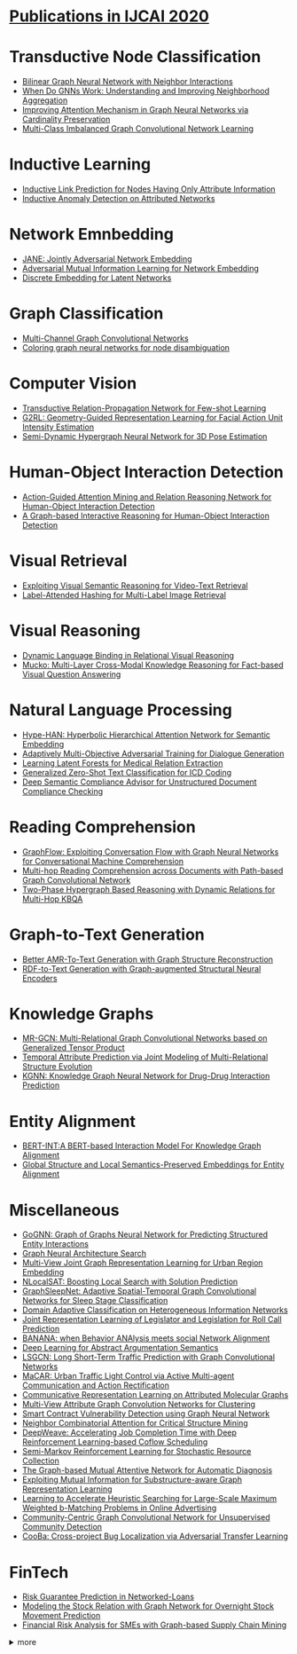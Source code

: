 # [Publications in IJCAI 2020](http://static.ijcai.org/2020-accepted_papers.html)



# Transductive Node Classification
- [Bilinear Graph Neural Network with Neighbor Interactions](https://github.com/naganandy/graph-based-deep-learning-literature/blob/master/conference-publications/folders/publications_ijcai20/bgnn_ijcai20/README.md)
 - [When Do GNNs Work: Understanding and Improving Neighborhood Aggregation](https://github.com/naganandy/graph-based-deep-learning-literature/blob/master/conference-publications/folders/publications_ijcai20/alagnn_ijcai20/README.md)
- [Improving Attention Mechanism in Graph Neural Networks via Cardinality Preservation](https://github.com/naganandy/graph-based-deep-learning-literature/blob/master/conference-publications/folders/publications_ijcai20/gatgc_ijcai20/README.md)
- [Multi-Class Imbalanced Graph Convolutional Network Learning](https://github.com/naganandy/graph-based-deep-learning-literature/blob/master/conference-publications/folders/publications_ijcai20/drgcn_ijcai20/README.md)



# Inductive Learning
- [Inductive Link Prediction for Nodes Having Only Attribute Information](https://github.com/naganandy/graph-based-deep-learning-literature/blob/master/conference-publications/folders/publications_ijcai20/deal_ijcai20/README.md)
- [Inductive Anomaly Detection on Attributed Networks](https://github.com/naganandy/graph-based-deep-learning-literature/blob/master/conference-publications/folders/publications_ijcai20/aegis_ijcai20/README.md)



# Network Emnbedding
- [JANE: Jointly Adversarial Network Embedding](https://github.com/naganandy/graph-based-deep-learning-literature/tree/master/conference-publications/folders/publications_ijcai20/jane_ijcai20)
- [Adversarial Mutual Information Learning for Network Embedding](https://github.com/naganandy/graph-based-deep-learning-literature/blob/master/conference-publications/folders/publications_ijcai20/amil_ijcai20/README.md)
- [Discrete Embedding for Latent Networks](https://github.com/naganandy/graph-based-deep-learning-literature/blob/master/conference-publications/folders/publications_ijcai20/deln_ijcai20/README.md)



# Graph Classification
- [Multi-Channel Graph Convolutional Networks](https://github.com/naganandy/graph-based-deep-learning-literature/blob/master/conference-publications/folders/publications_ijcai20/muchgcn_ijcai20/README.md)
- [Coloring graph neural networks for node disambiguation](https://github.com/naganandy/graph-based-deep-learning-literature/blob/master/conference-publications/folders/publications_ijcai20/clip_ijcai20/README.md)



# Computer Vision
- [Transductive Relation-Propagation Network for Few-shot Learning](https://github.com/naganandy/graph-based-deep-learning-literature/blob/master/conference-publications/folders/publications_ijcai20/trpn_ijcai20/README.md)
- [G2RL: Geometry-Guided Representation Learning for Facial Action Unit Intensity Estimation](https://github.com/naganandy/graph-based-deep-learning-literature/blob/master/conference-publications/folders/publications_ijcai20/g2rl_ijcai20/README.md)
- [Semi-Dynamic Hypergraph Neural Network for 3D Pose Estimation](https://github.com/naganandy/graph-based-deep-learning-literature/blob/master/conference-publications/folders/publications_ijcai20/sdhnn_ijcai20/README.md)



# Human-Object Interaction Detection
- [Action-Guided Attention Mining and Relation Reasoning Network for Human-Object Interaction Detection](https://github.com/naganandy/graph-based-deep-learning-literature/blob/master/conference-publications/folders/publications_ijcai20/agrr_ijcai20/README.md)
- [A Graph-based Interactive Reasoning for Human-Object Interaction Detection](https://github.com/naganandy/graph-based-deep-learning-literature/blob/master/conference-publications/folders/publications_ijcai20/ingraphnet_ijcai20/README.md)



# Visual Retrieval
- [Exploiting Visual Semantic Reasoning for Video-Text Retrieval](https://github.com/naganandy/graph-based-deep-learning-literature/blob/master/conference-publications/folders/publications_ijcai20/visern_ijcai20/README.md)
- [Label-Attended Hashing for Multi-Label Image Retrieval](https://github.com/naganandy/graph-based-deep-learning-literature/blob/master/conference-publications/folders/publications_ijcai20/lah_ijcai20/README.md)



# Visual Reasoning
- [Dynamic Language Binding in Relational Visual Reasoning](https://github.com/naganandy/graph-based-deep-learning-literature/blob/master/conference-publications/folders/publications_ijcai20/lognet_ijcai20/README.md)
- [Mucko: Multi-Layer Cross-Modal Knowledge Reasoning for Fact-based Visual Question Answering](https://github.com/naganandy/graph-based-deep-learning-literature/blob/master/conference-publications/folders/publications_ijcai20/mucko_ijcai20/README.md)



# Natural Language Processing
- [Hype-HAN: Hyperbolic Hierarchical Attention Network for Semantic Embedding](https://github.com/naganandy/graph-based-deep-learning-literature/blob/master/conference-publications/folders/publications_ijcai20/hypehan_ijcai20/README.md)
- [Adaptively Multi-Objective Adversarial Training for Dialogue Generation](https://github.com/naganandy/graph-based-deep-learning-literature/blob/master/conference-publications/folders/publications_ijcai20/ampgan_ijcai20/README.md)
- [Learning Latent Forests for Medical Relation Extraction](https://github.com/naganandy/graph-based-deep-learning-literature/blob/master/conference-publications/folders/publications_ijcai20/lfgcn_ijcai20/README.md)
- [Generalized Zero-Shot Text Classification for ICD Coding](https://github.com/naganandy/graph-based-deep-learning-literature/blob/master/conference-publications/folders/publications_ijcai20/gzsl_ijcai20/README.md)
- [Deep Semantic Compliance Advisor for  Unstructured Document  Compliance Checking](https://github.com/naganandy/graph-based-deep-learning-literature/blob/master/conference-publications/folders/publications_ijcai20/dsca_ijcai20/README.md)



# Reading Comprehension
- [GraphFlow: Exploiting Conversation Flow with Graph Neural Networks for Conversational Machine Comprehension](https://github.com/naganandy/graph-based-deep-learning-literature/blob/master/conference-publications/folders/publications_ijcai20/graphflow_ijcai20/README.md)
- [Multi-hop Reading Comprehension across Documents with Path-based Graph Convolutional Network](https://github.com/naganandy/graph-based-deep-learning-literature/blob/master/conference-publications/folders/publications_ijcai20/gatedrgcn_ijcai20/README.md)
- [Two-Phase Hypergraph Based Reasoning with Dynamic Relations for Multi-Hop KBQA](https://github.com/naganandy/graph-based-deep-learning-literature/blob/master/conference-publications/folders/publications_ijcai20/dhgcn_ijcai20/README.md)



# Graph-to-Text Generation
- [Better AMR-To-Text Generation with Graph Structure Reconstruction](https://github.com/naganandy/graph-based-deep-learning-literature/blob/master/conference-publications/folders/publications_ijcai20/amrgsr_ijcai20/README.md)
- [RDF-to-Text Generation with Graph-augmented Structural Neural Encoders](https://github.com/naganandy/graph-based-deep-learning-literature/blob/master/conference-publications/folders/publications_ijcai20/bigcn_ijcai20/README.md)



# Knowledge Graphs
- [MR-GCN: Multi-Relational Graph Convolutional Networks based on Generalized Tensor Product](https://github.com/naganandy/graph-based-deep-learning-literature/blob/master/conference-publications/folders/publications_ijcai20/mrgcn_ijcai20/README.md)
- [Temporal Attribute Prediction via Joint Modeling of Multi-Relational Structure Evolution](https://github.com/naganandy/graph-based-deep-learning-literature/blob/master/conference-publications/folders/publications_ijcai20/dartnet_ijcai20/README.md)
- [KGNN: Knowledge Graph Neural Network for Drug-Drug Interaction Prediction](https://github.com/naganandy/graph-based-deep-learning-literature/blob/master/conference-publications/folders/publications_ijcai20/kgnn_ijcai20/README.md)



# Entity Alignment
- [BERT-INT:A BERT-based Interaction Model For Knowledge Graph Alignment](https://github.com/naganandy/graph-based-deep-learning-literature/blob/master/conference-publications/folders/publications_ijcai20/bertint_ijcai20/README.md)
- [Global Structure and Local Semantics-Preserved Embeddings for Entity Alignment](https://github.com/naganandy/graph-based-deep-learning-literature/blob/master/conference-publications/folders/publications_ijcai20/ssp_ijcai20/README.md)



# Miscellaneous
- [GoGNN: Graph of Graphs Neural Network for Predicting Structured Entity Interactions](https://github.com/naganandy/graph-based-deep-learning-literature/blob/master/conference-publications/folders/publications_ijcai20/gognn_ijcai20/README.md)
- [Graph Neural Architecture Search](https://github.com/naganandy/graph-based-deep-learning-literature/blob/master/conference-publications/folders/publications_ijcai20/graphnas_ijcai20/README.md)
- [Multi-View Joint Graph Representation Learning for Urban Region Embedding](https://github.com/naganandy/graph-based-deep-learning-literature/blob/master/conference-publications/folders/publications_ijcai20/grlure_ijcai20/README.md)
- [NLocalSAT: Boosting Local Search with Solution Prediction](https://github.com/naganandy/graph-based-deep-learning-literature/blob/master/conference-publications/folders/publications_ijcai20/nlocalsat_ijcai20/README.md)
- [GraphSleepNet: Adaptive Spatial-Temporal Graph Convolutional Networks for Sleep Stage Classification](https://github.com/naganandy/graph-based-deep-learning-literature/blob/master/conference-publications/folders/publications_ijcai20/graphsleepnet_ijcai20/README.md)
- [Domain Adaptive Classification on Heterogeneous Information Networks](https://github.com/naganandy/graph-based-deep-learning-literature/blob/master/conference-publications/folders/publications_ijcai20/musdac_ijcai20/README.md)
- [Joint Representation Learning of Legislator and Legislation for Roll Call Prediction](https://github.com/naganandy/graph-based-deep-learning-literature/blob/master/conference-publications/folders/publications_ijcai20/sgcn_ijcai20/README.md)
- [BANANA: when Behavior ANAlysis meets social Network Alignment](https://github.com/naganandy/graph-based-deep-learning-literature/blob/master/conference-publications/folders/publications_ijcai20/banana_ijcai20/README.md)
- [Deep Learning for Abstract Argumentation Semantics](https://github.com/naganandy/graph-based-deep-learning-literature/blob/master/conference-publications/folders/publications_ijcai20/agnn_ijcai20/README.md)
- [LSGCN: Long Short-Term Traffic Prediction with Graph Convolutional Networks](https://github.com/naganandy/graph-based-deep-learning-literature/blob/master/conference-publications/folders/publications_ijcai20/lsgcn_ijcai20/README.md)
- [MaCAR: Urban Traffic Light Control via Active Multi-agent Communication and Action Rectification](https://github.com/naganandy/graph-based-deep-learning-literature/blob/master/conference-publications/folders/publications_ijcai20/macar_ijcai20/README.md)
- [Communicative Representation Learning on Attributed Molecular Graphs](https://github.com/naganandy/graph-based-deep-learning-literature/blob/master/conference-publications/folders/publications_ijcai20/cmpnn_ijcai20/README.md)
- [Multi-View Attribute Graph Convolution Networks for Clustering](https://github.com/naganandy/graph-based-deep-learning-literature/blob/master/conference-publications/folders/publications_ijcai20/magcn_ijcai20/README.md)
- [Smart Contract Vulnerability Detection using Graph Neural Network](https://github.com/naganandy/graph-based-deep-learning-literature/blob/master/conference-publications/folders/publications_ijcai20/tmp_ijcai20/README.md)
- [Neighbor Combinatorial Attention for Critical Structure Mining](https://github.com/naganandy/graph-based-deep-learning-literature/blob/master/conference-publications/folders/publications_ijcai20/ncat_ijcai20/README.md)
- [DeepWeave: Accelerating Job Completion Time with Deep Reinforcement Learning-based Coflow Scheduling](https://github.com/naganandy/graph-based-deep-learning-literature/blob/master/conference-publications/folders/publications_ijcai20/deepweave_ijcai20/README.md)
- [Semi-Markov Reinforcement Learning for Stochastic Resource Collection](https://github.com/naganandy/graph-based-deep-learning-literature/blob/master/conference-publications/folders/publications_ijcai20/sddqn_ijcai20/README.md)
- [The Graph-based Mutual Attentive Network for Automatic Diagnosis](https://github.com/naganandy/graph-based-deep-learning-literature/blob/master/conference-publications/folders/publications_ijcai20/gman_ijcai20/README.md)
- [Exploiting Mutual Information for Substructure-aware Graph Representation Learning](https://github.com/naganandy/graph-based-deep-learning-literature/blob/master/conference-publications/folders/publications_ijcai20/mistructrl_ijcai20/README.md)
- [Learning to Accelerate Heuristic Searching for Large-Scale Maximum Weighted b-Matching Problems in Online Advertising](https://github.com/naganandy/graph-based-deep-learning-literature/blob/master/conference-publications/folders/publications_ijcai20/neusearcher_ijcai20/README.md)
- [Community-Centric Graph Convolutional Network for Unsupervised Community Detection](https://github.com/naganandy/graph-based-deep-learning-literature/blob/master/conference-publications/folders/publications_ijcai20/mrfasgcn_ijcai20/README.md)
- [CooBa: Cross-project Bug Localization via Adversarial Transfer Learning](https://github.com/naganandy/graph-based-deep-learning-literature/blob/master/conference-publications/folders/publications_ijcai20/cooba_ijcai20/README.md)



# FinTech
- [Risk Guarantee Prediction in Networked-Loans](https://github.com/naganandy/graph-based-deep-learning-literature/blob/master/conference-publications/folders/publications_ijcai20/dgann_ijcai20/README.md)
- [Modeling the Stock Relation with Graph Network for Overnight Stock Movement Prediction](https://github.com/naganandy/graph-based-deep-learning-literature/blob/master/conference-publications/folders/publications_ijcai20/lstmrgcn_ijcai20/README.md)
- [Financial Risk Analysis for SMEs with Graph-based Supply Chain Mining](https://github.com/naganandy/graph-based-deep-learning-literature/blob/master/conference-publications/folders/publications_ijcai20/stgnn_ijcai20/README.md)



<details> 
<summary> more </summary> 

- A Graph-based Interactive Reasoning for Human-Object Interaction Detection
- Action-Guided Attention Mining and Relation Reasoning Network for Human-Object Interaction Detection
- G2RL: Geometry-Guided Representation Learning for Facial Action Unit Intensity Estimation
- Hierarchical Attention Based Spatial-Temporal Graph-to-Sequence Learning for Grounded Video Description
- Multi-graph Fusion for Functional Neuroimaging Biomarker Detection
- Recurrent Relational Memory Network for Unsupervised Image Captioning
- Semi-Dynamic Hypergraph Neural Network for 3D Pose Estimation
- Transductive Relation-Propagation Network for Few-shot Learning
- Domain Adaptive Classification on Heterogeneous Information networks
- GraphSleepNet: Adaptive Spatial-Temporal Graph Convolutional Networks for Sleep Stage Classification
- Inductive Anomaly Detection on Attributed Networks
- Inductive Link Prediction for Nodes Having Only Attribute Information
- MR-GCN: Multi-Relational Graph Convolutional Networks based on Generalized Tensor Product
- Rumor Detection on Social Media with Graph Structured Adversarial Learning
- Understanding the Success of Graph-based Semi-Supervised Learning using Partially Labelled Stochastic Block Model
- Maximizing the Spread of an Opinion in Few Steps: Opinion Diffusion in Non-Binary Networks
- KGNN: Knowledge Graph Neural Network for Drug-Drug Interaction Prediction
- LSGCN: Long Short-Term Traffic Prediction with Graph Convolutional Networks
- Multi-Class Imbalanced Graph Convolutional Network Learning
- Multi-View Attribute Graph Convolution Networks for Clustering
- Smart Contract Vulnerability Detection using Graph Neural Network
- TransRHS: A Representation Learning Method for Knowledge Graphs with Relation Hierarchical Structure
- C3MM: Clique-Closure based Hyperlink Prediction 
- Community-Centric Graph Convolutional Network for Unsupervised Community Detection
- Exploiting Mutual Information for Substructure-aware Graph Representation Learning
- The Graph-based Mutual Attentive Network for Automatic Diagnosis
- Better AMR-To-Text Generation with Graph Structure Reconstruction
- Hype-HAN: Hyperbolic Hierarchical Attention Network for Semantic Embedding
- Two-Phase Hypergraph Based Reasoning with Dynamic Relations for Multi-Hop KBQA

</details>
